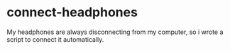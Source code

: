 # connect-headphones
My headphones are always disconnecting from my computer, so i wrote a script to connect it automatically.






